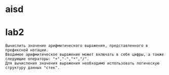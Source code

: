 # aisd
# lab2
	Вычислить значение арифмитического выражения, представленного в префиксной нотации.
	Вводимое арифмитическое выражение может включать в себя цифры, а также следующие операторы: "+","-","*","/".
	Для вычисления значения выражения необходимо использовать логическую структуру данных "стек".	
